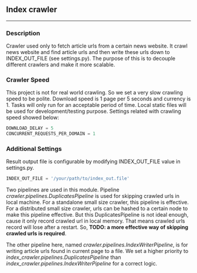 ## Index crawler
----

### Description
Crawler used only to fetch article urls from a certain news website. It crawl news website and find article urls and then write these urls down to INDEX_OUT_FILE (see settings.py). The purpose of this is to decouple different crawlers and make it more scalable.

### Crawler Speed
This project is not for real world crawling. So we set a very slow crawling speed to be polite. Download speed is 1 page per 5 seconds and currency is 1. Tasks will only run for an acceptable period of time. Local static files will be used for development/testing purpose. Settings related with crawling speed showed below:
```python
DOWNLOAD_DELAY = 5
CONCURRENT_REQUESTS_PER_DOMAIN = 1
```

### Additional Settings
Result output file is configurable by modifying INDEX_OUT_FILE value in settings.py.
```python
INDEX_OUT_FILE = '/your/path/to/index_out.file'
```

Two pipelines are used in this module. Pipeline *crawler.pipelines.DuplicatesPipeline* is used for skipping crawled urls in local machine. For a standalone small size crawler, this pipeline is effective. For a distributed small size crawler, urls can be hashed to a certain node to make this pipeline effective. But this DuplicatesPipeline is not ideal enough, cause it only record crawled url in local memory. That means crawled urls record will lose after a restart. So, **TODO: a more effective way of skipping crawled urls is required**.

The other pipeline here, named *crawler.pipelines.IndexWriterPipeline*, is for writing article urls found in current page to a file. We set a higher priority to *index_crawler.pipelines.DuplicatesPipeline* than *index_crawler.pipelines.IndexWriterPipeline* for a correct logic.
